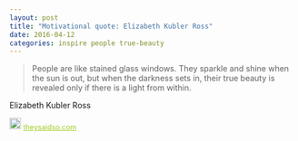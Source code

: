 ```yaml
---
layout: post
title: "Motivational quote: Elizabeth Kubler Ross"
date: 2016-04-12
categories: inspire people true-beauty
---
```

> People are like stained glass windows. 
 They sparkle and shine when the sun is out,
 but when the darkness sets in,
 their true beauty is revealed only if there is a light from within.

Elizabeth Kubler Ross

<span style="z-index:50;font-size:0.9em;"><img src="https://theysaidso.com/branding/theysaidso.png" height="20" width="20" alt="theysaidso.com"/><a href="https://theysaidso.com" title="Powered by quotes from theysaidso.com" style="color: #9fcc25; margin-left: 4px; vertical-align: middle;">theysaidso.com</a></span>
